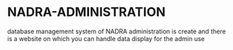 # NADRA-ADMINISTRATION
 database management system of NADRA administration is create and there is a website on which you can handle data display for the admin use
